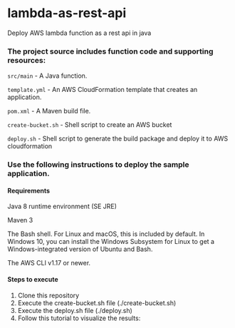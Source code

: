 # lambda-as-rest-api
Deploy AWS lambda function as a rest api in java



### The project source includes function code and supporting resources:

`src/main` - A Java function.

`template.yml` - An AWS CloudFormation template that creates an application.

`pom.xml` - A Maven build file.

`create-bucket.sh` - Shell script to create an AWS bucket

`deploy.sh` - Shell script to generate the build package and deploy it to AWS cloudformation

### Use the following instructions to deploy the sample application.

#### Requirements
  Java 8 runtime environment (SE JRE)
  
  Maven 3
  
  The Bash shell. For Linux and macOS, this is included by default. In Windows 10, you can install the Windows Subsystem for Linux to get a Windows-integrated version of Ubuntu and Bash.
  
  The AWS CLI v1.17 or newer.

#### Steps to execute
1) Clone this repository
2) Execute the create-bucket.sh file (./create-bucket.sh)
3) Execute the deploy.sh file (./deploy.sh)
4) Follow this tutorial to  visualize the results: 
